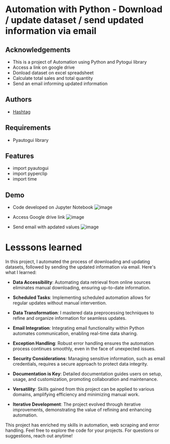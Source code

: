 
# Automation with Python - Download / update dataset / send updated information via email 



## Acknowledgements

 - This is a project of Automation using Python and Pytogui library
 - Access a link on google drive
 - Donload dataset on excel spreadsheet
 - Calculate total sales and total quantity
 - Send an email informing updated information



## Authors

 - [Hashtag](https://www.hashtagtreinamentos.com/?origemurl=75502579145&gad=1&gclid=Cj0KCQjw0IGnBhDUARIsAMwFDLk7P-SxtElUvAOGMiLGmEPZtXPSsBZD1Ct9RRmom0f-2GpFmYOE6AYaArSiEALw_wcB)



## Requirements

- Pyautogui library 


## Features

- import pyautogui
- import pyperclip
- import time

## Demo 

- Code developed on Jupyter Notebook
![image](https://github.com/tiagoc0sta/02_automation_update_excel_send-email_/assets/63982700/b23b0df2-328f-4a36-8e10-36f7b29e9fa9)

- Access Google drive link 
![image](https://github.com/tiagoc0sta/02_automation_update_excel_send-email_/assets/63982700/49b96aef-4c35-4b0b-84d7-52b17487cdf2)

- Send email with apdated values
![image](https://github.com/tiagoc0sta/02_automation_update_excel_send-email_/assets/63982700/a0b4b1d7-83a1-4453-8b92-13f992d0b867)

# Lesssons learned

In this project, I automated the process of downloading and updating datasets, followed by sending the updated information via email. Here's what I learned:

- **Data Accessibility**: Automating data retrieval from online sources eliminates manual downloading, ensuring up-to-date information.

- **Scheduled Tasks**: Implementing scheduled automation allows for regular updates without manual intervention.

- **Data Transformation**: I mastered data preprocessing techniques to refine and organize information for seamless updates.

- **Email Integration**: Integrating email functionality within Python automates communication, enabling real-time data sharing.

- **Exception Handling**: Robust error handling ensures the automation process continues smoothly, even in the face of unexpected issues.

- **Security Considerations**: Managing sensitive information, such as email credentials, requires a secure approach to protect data integrity.

- **Documentation is Key**: Detailed documentation guides users on setup, usage, and customization, promoting collaboration and maintenance.

- **Versatility**: Skills gained from this project can be applied to various domains, amplifying efficiency and minimizing manual work.

- **Iterative Development**: The project evolved through iterative improvements, demonstrating the value of refining and enhancing automation.


This project has enriched my skills in automation, web scraping and error handling. Feel free to explore the code for your projects. For questions or suggestions, reach out anytime!

    


 
